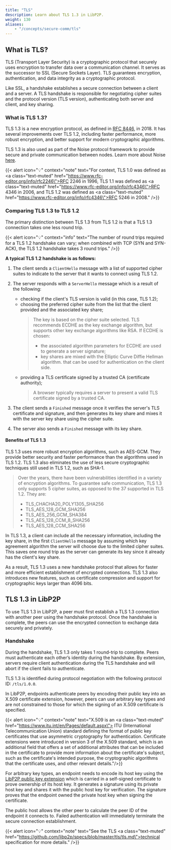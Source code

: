 ```yaml
---
title: "TLS"
description: Learn about TLS 1.3 in LibP2P.
weight: 130
aliases:
    - "/concepts/secure-comm/tls"
---
```


## What is TLS?

TLS (Transport Layer Security) is a cryptographic protocol that securely uses encryption
to transfer data over a communication channel. It serves as the successor
to SSL (Secure Sockets Layer). TLS guarantees encryption, authentication, and data integrity
as a cryptographic protocol.

Like SSL, a handshake establishes a secure connection between a client
and a server. A TLS handshake is responsible for negotiating cipher suites and the
protocol version (TLS version), authenticating both server and client, and key
sharing.

### What is TLS 1.3?

TLS 1.3 is a new encryption protocol, as defined in
[RFC 8446](https://www.rfc-editor.org/rfc/rfc8446), in 2018. It has several
improvements over TLS 1.2, including faster performance, more robust encryption,
and better support for modern cryptographic algorithms.

TLS 1.3 is also used as part of the Noise protocol framework to provide secure
and private communication between nodes. Learn more about Noise [here](noise).

{{< alert icon="💡" context="note" text="For context, TLS 1.0 was defined as <a class=\"text-muted\" href=\"https://www.rfc-editor.org/info/rfc2246\">RFC 2246</a> in 1996, TLS 1.1 was  defined as <a class=\"text-muted\" href=\"https://www.rfc-editor.org/info/rfc4346\">RFC 4346</a> in 2006, and TLS 1.2 was defined as <a class=\"text-muted\" href=\"https://www.rfc-editor.org/info/rfc4346\">RFC 5246</a> in 2008." />}}

### Comparing TLS 1.3 to TLS 1.2

The primary distinction between TLS 1.3 from TLS 1.2 is that a TLS 1.3 connection takes
one less round trip.

{{< alert icon="💡" context="info" text="The number of round trips required for a TLS 1.2 handshake can vary; when combined with TCP (SYN and SYN-ACK), the TLS 1.2 handshake takes 3 round trips." />}}

**A typical TLS 1.2 handshake is as follows:**

1. The client sends a `ClientHello` message with a list of supported cipher suites to
   indicate to the server that it wants to connect using TLS 1.2.

2. The server responds with a `ServerHello` message which is a result of the following:
   - checking if the client's TLS version is valid (in this case, TLS 1.2);
   - choosing the preferred cipher suite from the list that the client provided and the
     associated key share;
     > The key is based on the cipher suite selected. TLS recommends ECDHE as the key exchange algorithm,
     > but supports other key exchange algorithms like RSA.
     > If ECDHE is chosen:
     >
     > - the associated algorithm parameters for ECDHE are used to generate a server signature;
     > - key shares are mixed with the Elliptic Curve Diffie Hellman algorithm.
     > that can be used for authentication on the client side.
     >
   - providing a TLS certificate signed by a trusted CA (certificate authority);
     > A browser typically requires a server to present a valid TLS certificate signed by a trusted CA.

3. The client sends a `Finished` message once it verifies the server's TLS certificate and signature,
   and then generates its key share and mixes it with the server key share using the cipher suite.

4. The server also sends a `Finished` message with its key share.

#### Benefits of TLS 1.3

TLS 1.3 uses more robust encryption algorithms, such as AES-GCM. They provide
better security and faster performance than the algorithms used in TLS 1.2. TLS 1.3 also
eliminates the use of less secure cryptographic techniques still used in TLS 1.2,
such as SHA-1.

  > Over the years, there have been vulnerabilities identified in a variety of encryption
  > algorithms. To guarantee safe communication, TLS 1.3 only supports
  > 5 cipher suites, as opposed to the 37 supported in TLS 1.2. They are:
  >
  > - TLS_CHACHA20_POLY1305_SHA256
  > - TLS_AES_128_GCM_SHA256
  > - TLS_AES_256_GCM_SHA384
  > - TLS_AES_128_CCM_8_SHA256
  > - TLS_AES_128_CCM_SHA256

In TLS 1.3, a client can include all the necessary information, including the key share,
in the first `ClientHello` message by assuming which key agreement algorithm the
server will choose due to the limited cipher suites. This saves one round trip as the server can
generate its key since it already has the client's key share.

As a result, TLS 1.3 uses a new handshake protocol that allows for faster and more efficient
establishment of encrypted connections. TLS 1.3 also introduces new features, such as certificate
compression and support for cryptographic keys larger than 4096 bits.

## TLS 1.3 in LibP2P

To use TLS 1.3 in LibP2P, a peer must first establish a TLS 1.3 connection with another peer using the
handshake protocol. Once the handshake is complete, the peers can use the encrypted connection
to exchange data securely and privately.

### Handshake

During the handshake, TLS 1.3 only takes 1 round-trip to complete.
Peers must authenticate each other’s identity during the handshake.
By extension, servers require client authentication during the TLS handshake
and will abort if the client fails to authenticate.

TLS 1.3 is identified during protocol negotiation with the following protocol ID: `/tls/1.0.0`.

In LibP2P, endpoints authenticate peers by encoding their public key into an X.509 certificate
extension, however, peers can use arbitrary key types and are not constrained to those for which
the signing of an X.509 certificate is specified.

{{< alert icon="💡" context="note" text="X.509 is an <a class=\"text-muted\" href=\"https://www.itu.int/en/Pages/default.aspx\"> ITU (International Telecommunication Union)</a> standard defining the format of public key certificates that use asymmetric cryptography for authentication. Certificate extensions were introduced in version 3 of the X.509 standard, which is an additional field that offers a set of additional attributes that can be included in the certificate to provide more information about the certificate's subject, such as the certificate's intended purpose, the cryptographic algorithms that the certificate uses, and other relevant details."/>}}

For arbitrary key types, an endpoint needs to encode its host key using the
[LibP2P public key extension](https://github.com/libp2p/specs/blob/master/tls/tls.md#libp2p-public-key-extension)
which is carried in a self-signed certificate to prove ownership of its host key. It generates a signature using its private host key and shares it with the
public host key for verification. The signature proves that the endpoint owned
the private host key when signing the certificate.

The public host allows the other peer to calculate the peer ID of the endpoint it connects to. Failed
authentication will immediately terminate the secure connection establishment.

{{< alert icon="💡" context="note" text="See the TLS <a class=\"text-muted\" href=\"https://github.com/libp2p/specs/blob/master/tls/tls.md\">technical specification</a> for more details." />}}
